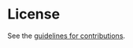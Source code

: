 # License

See the
[guidelines for contributions](https://github.com/aaronpk/oauth-authorization-server-location-response/blob/main/CONTRIBUTING.md).
